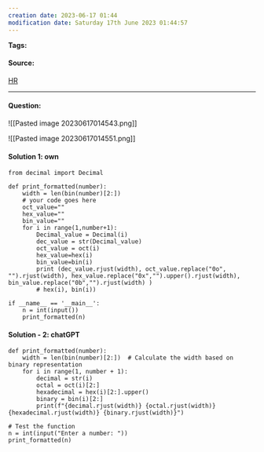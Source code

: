 ```yaml
---
creation date: 2023-06-17 01:44
modification date: Saturday 17th June 2023 01:44:57
---
```


**Tags:** 

#### Source:
[HR](https://www.hackerrank.com/challenges/python-string-formatting/problem?isFullScreen=true)

--------------------------------------

#### Question:

![[Pasted image 20230617014543.png]]

![[Pasted image 20230617014551.png]]


#### Solution 1: own

```
from decimal import Decimal

def print_formatted(number):
    width = len(bin(number)[2:])
    # your code goes here
    oct_value=""
    hex_value=""
    bin_value=""
    for i in range(1,number+1):
        Decimal_value = Decimal(i)
        dec_value = str(Decimal_value)
        oct_value = oct(i)
        hex_value=hex(i)
        bin_value=bin(i)
        print (dec_value.rjust(width), oct_value.replace("0o", "").rjust(width), hex_value.replace("0x","").upper().rjust(width), bin_value.replace("0b","").rjust(width) )
        # hex(i), bin(i))

if __name__ == '__main__':
    n = int(input())
    print_formatted(n)
```

#### Solution - 2: chatGPT

```
def print_formatted(number):
    width = len(bin(number)[2:])  # Calculate the width based on binary representation
    for i in range(1, number + 1):
        decimal = str(i)
        octal = oct(i)[2:]
        hexadecimal = hex(i)[2:].upper()
        binary = bin(i)[2:]
        print(f"{decimal.rjust(width)} {octal.rjust(width)} {hexadecimal.rjust(width)} {binary.rjust(width)}")

# Test the function
n = int(input("Enter a number: "))
print_formatted(n)
```


